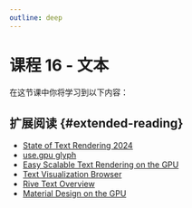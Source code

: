 ```yaml
---
outline: deep
---
```


# 课程 16 - 文本

在这节课中你将学习到以下内容：

## 扩展阅读 {#extended-reading}

-   [State of Text Rendering 2024]
-   [use.gpu glyph]
-   [Easy Scalable Text Rendering on the GPU]
-   [Text Visualization Browser]
-   [Rive Text Overview]
-   [Material Design on the GPU]

[Easy Scalable Text Rendering on the GPU]: https://medium.com/@evanwallace/easy-scalable-text-rendering-on-the-gpu-c3f4d782c5ac
[use.gpu glyph]: https://gitlab.com/unconed/use.gpu/-/tree/master/packages/glyph
[Text Visualization Browser]: https://textvis.lnu.se
[State of Text Rendering 2024]: https://behdad.org/text2024/
[Rive Text Overview]: https://rive.app/community/doc/text-overview/docSfhykWoWu
[Material Design on the GPU]: https://mattdesl.svbtle.com/material-design-on-the-gpu
